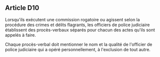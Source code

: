 Article D10
----
Lorsqu'ils exécutent une commission rogatoire ou agissent selon la procédure des
crimes et délits flagrants, les officiers de police judiciaire établissent des
procès-verbaux séparés pour chacun des actes qu'ils sont appelés à faire.

Chaque procès-verbal doit mentionner le nom et la qualité de l'officier de
police judiciaire qui a opéré personnellement, à l'exclusion de tout autre.
